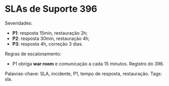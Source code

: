 # SLAs de Suporte 396

Severidades:
- **P1**: resposta 15min, restauração 2h;
- **P2**: resposta 30min, restauração 4h;
- **P3**: resposta 4h, correção 3 dias.

Regras de escalonamento:
- P1 obriga **war room** e comunicação a cada 15 minutos.
Registro do 396.

Palavras-chave: SLA, incidente, P1, tempo de resposta, restauração.
Tags: sla.
